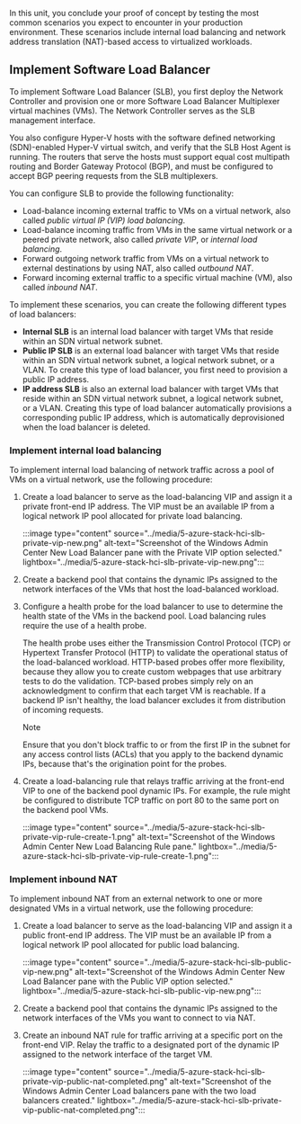 In this unit, you conclude your proof of concept by testing the most common scenarios you expect to encounter in your production environment. These scenarios include internal load balancing and network address translation (NAT)-based access to virtualized workloads.

## Implement Software Load Balancer

To implement Software Load Balancer (SLB), you first deploy the Network Controller and provision one or more Software Load Balancer Multiplexer virtual machines (VMs). The Network Controller serves as the SLB management interface.

You also configure Hyper-V hosts with the software defined networking (SDN)-enabled Hyper-V virtual switch, and verify that the SLB Host Agent is running. The routers that serve the hosts must support equal cost multipath routing and Border Gateway Protocol (BGP), and must be configured to accept BGP peering requests from the SLB multiplexers.

You can configure SLB to provide the following functionality:

- Load-balance incoming external traffic to VMs on a virtual network, also called *public virtual IP (VIP) load balancing*.
- Load-balance incoming traffic from VMs in the same virtual network or a peered private network, also called *private VIP*, or *internal load balancing*.
- Forward outgoing network traffic from VMs on a virtual network to external destinations by using NAT, also called *outbound NAT*.
- Forward incoming external traffic to a specific virtual machine (VM), also called *inbound NAT*.

To implement these scenarios, you can create the following different types of load balancers:

- **Internal SLB** is an internal load balancer with target VMs that reside within an SDN virtual network subnet.
- **Public IP SLB** is an external load balancer with target VMs that reside within an SDN virtual network subnet, a logical network subnet, or a VLAN. To create this type of load balancer, you first need to provision a public IP address.
- **IP address SLB** is also an external load balancer with target VMs that reside within an SDN virtual network subnet, a logical network subnet, or a VLAN. Creating this type of load balancer automatically provisions a corresponding public IP address, which is automatically deprovisioned when the load balancer is deleted.

### Implement internal load balancing

To implement internal load balancing of network traffic across a pool of VMs on a virtual network, use the following procedure:

1. Create a load balancer to serve as the load-balancing VIP and assign it a private front-end IP address. The VIP must be an available IP from a logical network IP pool allocated for private load balancing.

   :::image type="content" source="../media/5-azure-stack-hci-slb-private-vip-new.png" alt-text="Screenshot of the Windows Admin Center New Load Balancer pane with the Private VIP option selected." lightbox="../media/5-azure-stack-hci-slb-private-vip-new.png":::

1. Create a backend pool that contains the dynamic IPs assigned to the network interfaces of the VMs that host the load-balanced workload.

1. Configure a health probe for the load balancer to use to determine the health state of the VMs in the backend pool. Load balancing rules require the use of a health probe.

   The health probe uses either the Transmission Control Protocol (TCP) or Hypertext Transfer Protocol (HTTP) to validate the operational status of the load-balanced workload. HTTP-based probes offer more flexibility, because they allow you to create custom webpages that use arbitrary tests to do the validation. TCP-based probes simply rely on an acknowledgment to confirm that each target VM is reachable. If a backend IP isn't healthy, the load balancer excludes it from distribution of incoming requests.

   > [!NOTE]
   > Ensure that you don't block traffic to or from the first IP in the subnet for any access control lists (ACLs) that you apply to the backend dynamic IPs, because that's the origination point for the probes.

1. Create a load-balancing rule that relays traffic arriving at the front-end VIP to one of the backend pool dynamic IPs. For example, the rule might be configured to distribute TCP traffic on port 80 to the same port on the backend pool VMs.

   :::image type="content" source="../media/5-azure-stack-hci-slb-private-vip-rule-create-1.png" alt-text="Screenshot of the Windows Admin Center New Load Balancing Rule pane." lightbox="../media/5-azure-stack-hci-slb-private-vip-rule-create-1.png":::

### Implement inbound NAT

To implement inbound NAT from an external network to one or more designated VMs in a virtual network, use the following procedure:

1. Create a load balancer to serve as the load-balancing VIP and assign it a public front-end IP address. The VIP must be an available IP from a logical network IP pool allocated for public load balancing.

   :::image type="content" source="../media/5-azure-stack-hci-slb-public-vip-new.png" alt-text="Screenshot of the Windows Admin Center New Load Balancer pane with the Public VIP option selected." lightbox="../media/5-azure-stack-hci-slb-public-vip-new.png":::

1. Create a backend pool that contains the dynamic IPs assigned to the network interfaces of the VMs you want to connect to via NAT.

1. Create an inbound NAT rule for traffic arriving at a specific port on the front-end VIP. Relay the traffic to a designated port of the dynamic IP assigned to the network interface of the target VM.

   :::image type="content" source="../media/5-azure-stack-hci-slb-private-vip-public-nat-completed.png" alt-text="Screenshot of the Windows Admin Center Load balancers pane with the two load balancers created." lightbox="../media/5-azure-stack-hci-slb-private-vip-public-nat-completed.png":::
